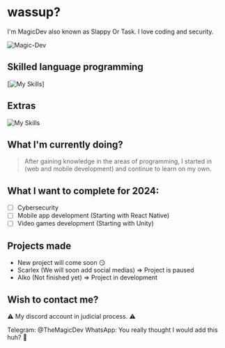 # wassup?

I'm MagicDev also known as Slappy Or Task. I love coding and security.

<p align="left"> <img src="https://komarev.com/ghpvc/?username=TheM4g1cDev&label=Profile%20views&color=0e75b6&style=flat" alt="Magic-Dev" /> </p>

## Skilled language programming
[![My Skills](https://skillicons.dev/icons?i=c,cs,cpp,py,pytorch,nodejs,nextjs,js,php,ruby,rust,discordjs,lua,perl,ts,java,html,haskell&perline=5)]

## Extras
![My Skills](https://skillicons.dev/icons?i=discord,bots,eclipse,dotnet,mysql,mongodb,sqlite,visualstudio,vscode,vue,windows,linux,kali,nginx,postman,powershell,raspberrypi&perline=5)

## What I'm currently doing?
> After gaining knowledge in the areas of programming, I started in (web and mobile development) and continue to learn on my own.

## What I want to complete for 2024:
- [ ] Cybersecurity
- [ ] Mobile app development (Starting with React Native)
- [ ] Video games development (Starting with Unity)

## Projects made
- New project will come soon 😏
- Scarlex (We will soon add social medias) => Project is paused
- AIko (Not finished yet) => Project in development

## Wish to contact me?
⚠️ My discord account in judicial process. ⚠️

Telegram: @TheMagicDev
WhatsApp: You really thought I would add this huh? 🤣
